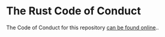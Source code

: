 # The Rust Code of Conduct

The Code of Conduct for this repository [can be found online](https://www.rust-lang.org/conduct.html)..